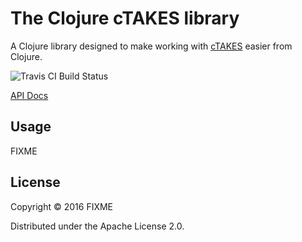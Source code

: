 # The Clojure cTAKES library

A Clojure library designed to make working with [cTAKES](http://ctakes.apache.org) easier from Clojure.

![Travis CI Build Status](https://travis-ci.org/dkincaid/ctakes-clj.svg?branch=master)

[API Docs](http://dkincaid.github.com/ctakes-clj)

## Usage

FIXME

## License

Copyright © 2016 FIXME

Distributed under the Apache License 2.0.

